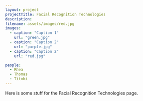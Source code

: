 ```yaml
---
layout: project
projectTitle: Facial Recognition Technologies
description:
filename: assets/images/red.jpg
images:
  - caption: "Caption 1"
    url: "green.jpg"
  - caption: "Caption 2"
    url: "purple.jpg"
  - caption: "Caption 2"
    url: "red.jpg"

people:
  - Rhea
  - Thomas
  - Titobi
---
```


Here is some stuff for the Facial Recognition Technologies page.
